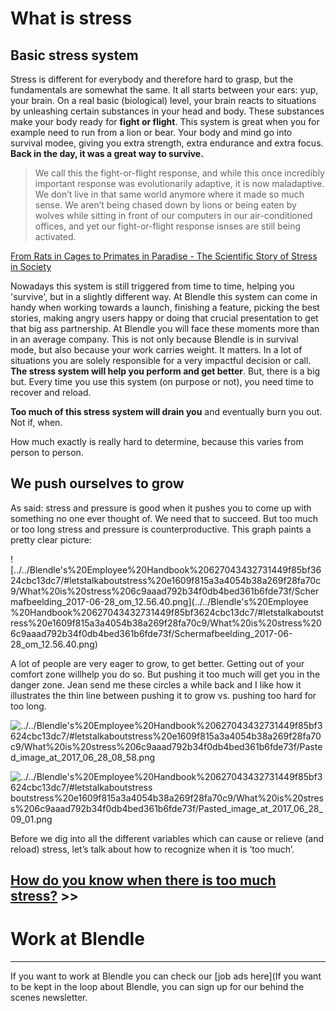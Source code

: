 # What is stress

## Basic stress system

Stress is different for everybody and therefore hard to grasp, but the fundamentals are somewhat the same. It all starts between your ears: yup, your brain. On a real basic (biological) level, your brain reacts to situations by unleashing certain substances in your head and body. These substances make your body ready for **fight or flight**. This system is great when you for example need to run from a lion or bear. Your body and mind go into survival modee, giving you extra strength, extra endurance and extra focus. **Back in the day, it was a great way to survive.**

> We call this the fight-or-flight response, and while this once incredibly important response was evolutionarily adaptive, it is now maladaptive. We don’t live in that same world anymore where it made so much sense. We aren’t being chased down by lions or being eaten by wolves while sitting in front of our computers in our air-conditioned offices, and yet our fight-or-flight response isnses are still being activated.
> 

[From Rats in Cages to Primates in Paradise - The Scientific Story of Stress in Society](https://medium.com/basic-income/human-park-a-mammals-guide-to-stress-free-living-17f6cab007b3)

Nowadays this system is still triggered from time to time, helping you 'survive', but in a slightly different way. At Blendle this system can come in handy when working towards a launch, finishing a feature, picking the best stories, making angry users happy or doing that crucial presentation to get that big ass partnership. At Blendle you will face these moments more than in an average company. This is not only because Blendle is in survival mode, but also because your work carries weight. It matters. In a lot of situations you are solely responsible for a very impactful decision or call. **The stress system will help you perform and get better**. But, there is a big but. Every time you use this system (on purpose or not), you need time to recover and reload.

**Too much of this stress system will drain you** and eventually burn you out. Not if, when.

How much exactly is really hard to determine, because this varies from person to person.

## We push ourselves to grow

As said: stress and pressure is good when it pushes you to come up with something no one ever thought of. We need that to succeed. But too much or too long stress and pressure is counterproductive. This graph paints a pretty clear picture:

![../../Blendle's%20Employee%20Handbook%20627043432731449f85bf3624cbc13dc7/#letstalkaboutstress%20e1609f815a3a4054b38a269f28fa70c9/What%20is%20stress%206c9aaad792b34f0db4bed361b6fde73f/Schermafbeelding_2017-06-28_om_12.56.40.png](../../Blendle's%20Employee %20Handbook%20627043432731449f85bf3624cbc13dc7/#letstalkaboutstress%20e1609f815a3a4054b38a269f28fa70c9/What%20is%20stress%206c9aaad792b34f0db4bed361b6fde73f/Schermafbeelding_2017-06-28_om_12.56.40.png)

A lot of people are very eager to grow, to get better. Getting out of your comfort zone willhelp you do so. But pushing it too much will get you in the danger zone. Jean send me these circles a while back and I like how it illustrates the thin line between pushing it to grow vs. pushing too hard for too long.

![../../Blendle's%20Employee%20Handbook%20627043432731449f85bf3624cbc13dc7/#letstalkaboutstress%20e1609f815a3a4054b38a269f28fa70c9/What%20is%20stress%206c9aaad792b34f0db4bed361b6fde73f/Pasted_image_at_2017_06_28_08_58.png](../../Blendle's%20Employee%20Handbook%20627043432731449f85bf3624cbc13dc7/#letstalkaboutstress%20e1609f815a3a4054b38a269f28fa70c9/What%20is%20stress%206c9aaad792b34f0db4bed361b6fde73f/Pasted_image_at_2017_06_28_08_58.png)

![../../Blendle's%20Employee%20Handbook%20627043432731449f85bf3624cbc13dc7/#letstalkaboutstress boutstress%20e1609f815a3a4054b38a269f28fa70c9/What%20is%20stress%206c9aaad792b34f0db4bed361b6fde73f/Pasted_image_at_2017_06_28_09_01.png](../../Blendle's%20Employee%20Handbook%20627043432731449f85bf3624cbc13dc7/#letstalkaboutstress%20e1609f815a3a4054b38a269f28fa70c9/What%20is%20stress%206c9aaad792b34f0db4bed361b6fde73f/Pasted_image_at_2017_06_28_09_01.png)

Before we dig into all the different variables which can cause or relieve (and reload) stress, let’s talk about how to recognize when it is ‘too much’.

## [How do you know when there is too much stress?](https://www.notion.so/When-is-there-too-much-stress-fb1f90853ed347f1b7cdb74626be2f92?pvs=21) >>

# Work at Blendle

---

If you want to work at Blendle you can check our [job ads here](If you want to be kept in the loop about Blendle, you can sign up for our behind the scenes newsletter.